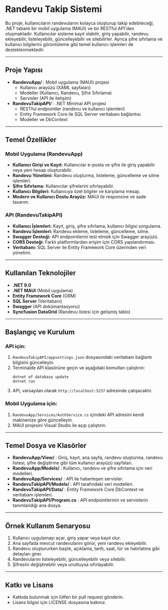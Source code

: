 # Randevu Takip Sistemi

Bu proje, kullanıcıların randevularını kolayca oluşturup takip edebileceği, .NET tabanlı bir mobil uygulama (MAUI) ve bir RESTful API'den oluşmaktadır. Kullanıcılar sisteme kayıt olabilir, giriş yapabilir, randevu ekleyebilir, listeleyebilir, güncelleyebilir ve silebilirler. Ayrıca şifre sıfırlama ve kullanıcı bilgilerini görüntüleme gibi temel kullanıcı işlemleri de desteklenmektedir.

---

## Proje Yapısı

- **RandevuApp/** : Mobil uygulama (MAUI) projesi
  - Kullanıcı arayüzü (XAML sayfaları)
  - Modeller (Kullanıcı, Randevu, Şifre Sıfırlama)
  - Servisler (API ile iletişim)
- **RandevuTakipAPI/** : .NET Minimal API projesi
  - RESTful endpointler (randevu ve kullanıcı işlemleri)
  - Entity Framework Core ile SQL Server veritabanı bağlantısı
  - Modeller ve DbContext

---

## Temel Özellikler

### Mobil Uygulama (RandevuApp)

- **Kullanıcı Girişi ve Kayıt:** Kullanıcılar e-posta ve şifre ile giriş yapabilir veya yeni hesap oluşturabilir.
- **Randevu Yönetimi:** Randevu oluşturma, listeleme, güncelleme ve silme işlemleri.
- **Şifre Sıfırlama:** Kullanıcılar şifrelerini sıfırlayabilir.
- **Kullanıcı Bilgileri:** Kullanıcıya özel bilgiler ve karşılama mesajı.
- **Modern ve Kullanıcı Dostu Arayüz:** MAUI ile responsive ve sade tasarım.

### API (RandevuTakipAPI)

- **Kullanıcı İşlemleri:** Kayıt, giriş, şifre sıfırlama, kullanıcı bilgisi sorgulama.
- **Randevu İşlemleri:** Randevu ekleme, listeleme, güncelleme, silme.
- **Swagger Desteği:** API endpointlerini test etmek için Swagger arayüzü.
- **CORS Desteği:** Farklı platformlardan erişim için CORS yapılandırması.
- **Veritabanı:** SQL Server ile Entity Framework Core üzerinden veri yönetimi.

---

## Kullanılan Teknolojiler

- **.NET 9.0**
- **.NET MAUI** (Mobil uygulama)
- **Entity Framework Core** (ORM)
- **SQL Server** (Veritabanı)
- **Swagger** (API dokümantasyonu)
- **Syncfusion DataGrid** (Randevu listesi için gelişmiş tablo)

---

## Başlangıç ve Kurulum

### API için:
1. `RandevuTakipAPI/appsettings.json` dosyasındaki veritabanı bağlantı bilgisini güncelleyin.
2. Terminalde API klasörüne geçin ve aşağıdaki komutları çalıştırın:
   ```
   dotnet ef database update
   dotnet run
   ```
3. API, varsayılan olarak `http://localhost:5237` adresinde çalışacaktır.

### Mobil Uygulama için:
1. `RandevuApp/Services/AuthService.cs` içindeki API adresini kendi makinenize göre güncelleyin.
2. MAUI projesini Visual Studio ile açıp çalıştırın.

---

## Temel Dosya ve Klasörler

- **RandevuApp/View/** : Giriş, kayıt, ana sayfa, randevu oluşturma, randevu listesi, şifre değiştirme gibi tüm kullanıcı arayüzü sayfaları.
- **RandevuApp/Models/** : Kullanıcı, randevu ve şifre sıfırlama için veri modelleri.
- **RandevuApp/Services/** : API ile haberleşen servisler.
- **RandevuTakipAPI/Models/** : API tarafındaki veri modelleri.
- **RandevuTakipAPI/Data/** : Entity Framework Core DbContext ve veritabanı işlemleri.
- **RandevuTakipAPI/Program.cs** : API endpointlerinin ve servislerin tanımlandığı ana dosya.

---

## Örnek Kullanım Senaryosu

1. Kullanıcı uygulamayı açar, giriş yapar veya kayıt olur.
2. Ana sayfada mevcut randevularını görür, yeni randevu ekleyebilir.
3. Randevu oluştururken başlık, açıklama, tarih, saat, tür ve hatırlatma gibi detayları girer.
4. Randevularını listeleyebilir, güncelleyebilir veya silebilir.
5. Şifresini değiştirebilir veya unuttuysa sıfırlayabilir.

---

## Katkı ve Lisans

- Katkıda bulunmak için lütfen bir pull request gönderin.
- Lisans bilgisi için LICENSE dosyasına bakınız. 